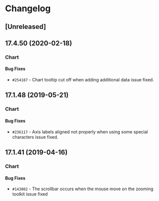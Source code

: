 # Changelog

## [Unreleased]

## 17.4.50 (2020-02-18)

### Chart

#### Bug Fixes

- `#254187` - Chart tooltip cut off when adding additional data issue fixed.

## 17.1.48 (2019-05-21)

### Chart

#### Bug Fixes

- `#236117` - Axis labels aligned not properly when using some special characters issue fixed.

## 17.1.41 (2019-04-16)

### Chart

#### Bug Fixes

- `#143802` - The scrollbar occurs when the mouse move on the zooming toolkit issue fixed